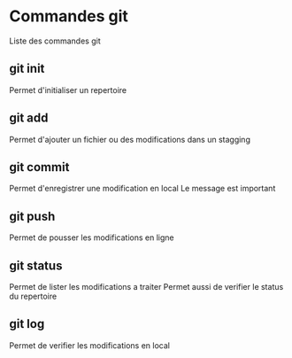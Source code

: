  # Commandes git

Liste des commandes git

## git init
Permet d'initialiser un repertoire

## git add
Permet d'ajouter un fichier ou des modifications dans un stagging

## git commit
Permet d'enregistrer une modification en local
Le message est important

## git push
Permet de pousser les modifications en ligne

## git status
Permet de lister les modifications a traiter
Permet aussi de verifier le status du repertoire 

## git log
Permet de verifier les modifications en local
